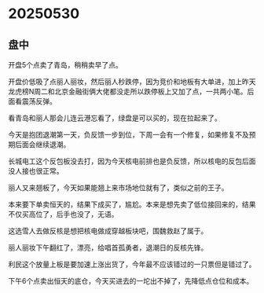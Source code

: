# 20250530

## 盘中

开盘5个点卖了青岛，稍稍卖早了点。

开盘价低吸了点丽人丽妆，然后丽人秒跌停，因为竞价和地板有大单进，加上昨天龙虎榜N周二和北京金融街俩大佬都没走所以跌停板上又加了点，一共两小笔。后面看震荡反弹。

看青岛和丽人那会儿连云港忘看了，绿盘是可以买的，现在拉起来了。

今天是抱团退潮第一天，负反馈一步到位，下周一会有一个修复，如果修复不及预期后面会继续退潮。

长城电工这个反包板没去打，因为今天核电前排也是负反馈，所以核电的反包后面没人接也很正常。

丽人又来翘板了，今天如果能翘上来市场地位就有了，类似之前的王子。

本来要下单卖恒天的，结果下成买了，尴尬。本来是想先卖了低位接回来的，结果不仅买高位了，后手也没了，无语。

这选雪人去做反核是想把核电做成穿越板块吧，围魏救赵了属于。

丽人丽妆下午翻红了，漂亮，给唱首孤勇者，退潮日的反核先锋。

利民这个放量上板是要加速上涨出货了，今年最不应该错过的一只票但是错过了。

下午6个点卖出恒天的底仓，今天买进去的一坨出不掉了，先降低点仓位和成本。
